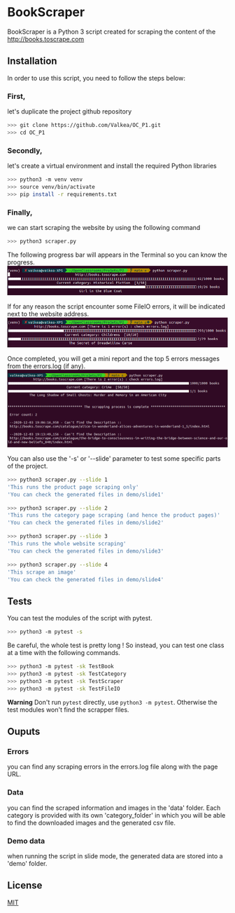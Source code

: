 # BookScraper

BookScraper is a Python 3 script created for scraping the content of the http://books.toscrape.com

## Installation

In order to use this script, you need to follow the steps below:

### First, 
let's duplicate the project github repository

```bash
>>> git clone https://github.com/Valkea/OC_P1.git
>>> cd OC_P1
```

### Secondly,
let's create a virtual environment and install the required Python libraries

```bash
>>> python3 -m venv venv
>>> source venv/bin/activate
>>> pip install -r requirements.txt
```

### Finally,
we can start scraping the website by using the following command

```bash
>>> python3 scraper.py
```
The following progress bar will appears in the Terminal so you can know the progress.
![alt text](medias/progress1.png)

If for any reason the script encounter some FileIO errors, it will be indicated next to the website address.
![alt text](medias/progress2.png)

Once completed, you will get a mini report and the top 5 errors messages from the errors.log (if any).
![alt text](medias/progress3.png)

You can also use the '-s' or '--slide' parameter to test some specific parts of the project.

```bash
>>> python3 scraper.py --slide 1
'This runs the product page scraping only'
'You can check the generated files in demo/slide1'
```
```bash
>>> python3 scraper.py --slide 2
'This runs the category page scraping (and hence the product pages)'
'You can check the generated files in demo/slide2'
```
```bash
>>> python3 scraper.py --slide 3
'This runs the whole website scraping'
'You can check the generated files in demo/slide3'
```
```bash
>>> python3 scraper.py --slide 4
'This scrape an image'
'You can check the generated files in demo/slide4'
```

## Tests
You can test the modules of the script with pytest.

```bash
>>> python3 -m pytest -s 
```
Be careful, the whole test is pretty long !
So instead, you can test one class at a time with the following commands.

```bash
>>> python3 -m pytest -sk TestBook
>>> python3 -m pytest -sk TestCategory
>>> python3 -m pytest -sk TestScraper
>>> python3 -m pytest -sk TestFileIO
```

**Warning**
Don't run `pytest` directly, use `python3 -m pytest`.
Otherwise the test modules won't find the scrapper files.

## Ouputs

### Errors
you can find any scraping errors in the errors.log file along with the page URL.

### Data
you can find the scraped information and images in the 'data' folder. Each category is provided with its own 'category_folder' in which you will be able to find the downloaded images and the generated csv file.

### Demo data
when running the script in slide mode, the generated data are stored into a 'demo' folder.


## License
[MIT](https://choosealicense.com/licenses/mit/)
